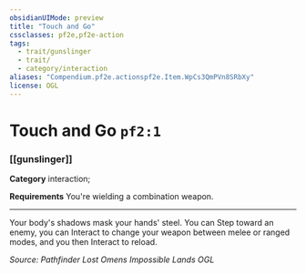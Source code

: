 ```yaml
---
obsidianUIMode: preview
title: "Touch and Go"
cssclasses: pf2e,pf2e-action
tags:
  - trait/gunslinger
  - trait/
  - category/interaction
aliases: "Compendium.pf2e.actionspf2e.Item.WpCs3QmPVn8SRbXy"
license: OGL
---
```

# Touch and Go `pf2:1`

### [[gunslinger]]

**Category** interaction; 




**Requirements** You're wielding a combination weapon.

* * *

Your body's shadows mask your hands' steel. You can Step toward an enemy, you can Interact to change your weapon between melee or ranged modes, and you then Interact to reload.

*Source: Pathfinder Lost Omens Impossible Lands*
*OGL*